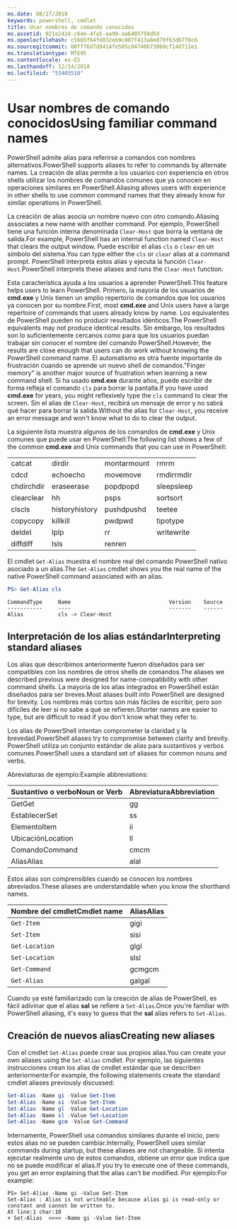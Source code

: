 ```yaml
---
ms.date: 08/27/2018
keywords: powershell, cmdlet
title: Usar nombres de comando conocidos
ms.assetid: 021e2424-c64e-4fa5-aa98-aa6405758d5d
ms.openlocfilehash: c5665f64fd832eb9c807f413a8e879f63db7f8c6
ms.sourcegitcommit: 00ff76d7d9414fe585c04740b739b9cf14d711e1
ms.translationtype: MTE95
ms.contentlocale: es-ES
ms.lasthandoff: 12/14/2018
ms.locfileid: "53403510"
---
```

# <a name="using-familiar-command-names"></a><span data-ttu-id="27cb5-103">Usar nombres de comando conocidos</span><span class="sxs-lookup"><span data-stu-id="27cb5-103">Using familiar command names</span></span>

<span data-ttu-id="27cb5-104">PowerShell admite alias para referirse a comandos con nombres alternativos.</span><span class="sxs-lookup"><span data-stu-id="27cb5-104">PowerShell supports aliases to refer to commands by alternate names.</span></span> <span data-ttu-id="27cb5-105">La creación de alias permite a los usuarios con experiencia en otros shells utilizar los nombres de comandos comunes que ya conocen en operaciones similares en PowerShell.</span><span class="sxs-lookup"><span data-stu-id="27cb5-105">Aliasing allows users with experience in other shells to use common command names that they already know for similar operations in PowerShell.</span></span>

<span data-ttu-id="27cb5-106">La creación de alias asocia un nombre nuevo con otro comando.</span><span class="sxs-lookup"><span data-stu-id="27cb5-106">Aliasing associates a new name with another command.</span></span> <span data-ttu-id="27cb5-107">Por ejemplo, PowerShell tiene una función interna denominada `Clear-Host` que borra la ventana de salida.</span><span class="sxs-lookup"><span data-stu-id="27cb5-107">For example, PowerShell has an internal function named `Clear-Host` that clears the output window.</span></span> <span data-ttu-id="27cb5-108">Puede escribir el alias `cls` o `clear` en un símbolo del sistema.</span><span class="sxs-lookup"><span data-stu-id="27cb5-108">You can type either the `cls` or `clear` alias at a command prompt.</span></span> <span data-ttu-id="27cb5-109">PowerShell interpreta estos alias y ejecuta la función `Clear-Host`.</span><span class="sxs-lookup"><span data-stu-id="27cb5-109">PowerShell interprets these aliases and runs the `Clear-Host` function.</span></span>

<span data-ttu-id="27cb5-110">Esta característica ayuda a los usuarios a aprender PowerShell.</span><span class="sxs-lookup"><span data-stu-id="27cb5-110">This feature helps users to learn PowerShell.</span></span> <span data-ttu-id="27cb5-111">Primero, la mayoría de los usuarios de **cmd.exe** y Unix tienen un amplio repertorio de comandos que los usuarios ya conocen por su nombre.</span><span class="sxs-lookup"><span data-stu-id="27cb5-111">First, most **cmd.exe** and Unix users have a large repertoire of commands that users already know by name.</span></span> <span data-ttu-id="27cb5-112">Los equivalentes de PowerShell pueden no producir resultados idénticos.</span><span class="sxs-lookup"><span data-stu-id="27cb5-112">The PowerShell equivalents may not produce identical results.</span></span> <span data-ttu-id="27cb5-113">Sin embargo, los resultados son lo suficientemente cercanos como para que los usuarios puedan trabajar sin conocer el nombre del comando PowerShell.</span><span class="sxs-lookup"><span data-stu-id="27cb5-113">However, the results are close enough that users can do work without knowing the PowerShell command name.</span></span> <span data-ttu-id="27cb5-114">El automatismo es otra fuente importante de frustración cuando se aprende un nuevo shell de comandos.</span><span class="sxs-lookup"><span data-stu-id="27cb5-114">"Finger memory" is another major source of frustration when learning a new command shell.</span></span> <span data-ttu-id="27cb5-115">Si ha usado **cmd.exe** durante años, puede escribir de forma refleja el comando `cls` para borrar la pantalla.</span><span class="sxs-lookup"><span data-stu-id="27cb5-115">If you have used **cmd.exe** for years, you might reflexively type the `cls` command to clear the screen.</span></span> <span data-ttu-id="27cb5-116">Sin el alias de `Clear-Host`, recibirá un mensaje de error y no sabrá qué hacer para borrar la salida.</span><span class="sxs-lookup"><span data-stu-id="27cb5-116">Without the alias for `Clear-Host`, you receive an error message and won't know what to do to clear the output.</span></span>

<span data-ttu-id="27cb5-117">La siguiente lista muestra algunos de los comandos de **cmd.exe** y Unix comunes que puede usar en PowerShell:</span><span class="sxs-lookup"><span data-stu-id="27cb5-117">The following list shows a few of the common **cmd.exe** and Unix commands that you can use in PowerShell:</span></span>

|||||
|-|-|-|-|
|<span data-ttu-id="27cb5-118">cat</span><span class="sxs-lookup"><span data-stu-id="27cb5-118">cat</span></span>|<span data-ttu-id="27cb5-119">dir</span><span class="sxs-lookup"><span data-stu-id="27cb5-119">dir</span></span>|<span data-ttu-id="27cb5-120">montar</span><span class="sxs-lookup"><span data-stu-id="27cb5-120">mount</span></span>|<span data-ttu-id="27cb5-121">rm</span><span class="sxs-lookup"><span data-stu-id="27cb5-121">rm</span></span>|
|<span data-ttu-id="27cb5-122">cd</span><span class="sxs-lookup"><span data-stu-id="27cb5-122">cd</span></span>|<span data-ttu-id="27cb5-123">echo</span><span class="sxs-lookup"><span data-stu-id="27cb5-123">echo</span></span>|<span data-ttu-id="27cb5-124">move</span><span class="sxs-lookup"><span data-stu-id="27cb5-124">move</span></span>|<span data-ttu-id="27cb5-125">rmdir</span><span class="sxs-lookup"><span data-stu-id="27cb5-125">rmdir</span></span>|
|<span data-ttu-id="27cb5-126">chdir</span><span class="sxs-lookup"><span data-stu-id="27cb5-126">chdir</span></span>|<span data-ttu-id="27cb5-127">erase</span><span class="sxs-lookup"><span data-stu-id="27cb5-127">erase</span></span>|<span data-ttu-id="27cb5-128">popd</span><span class="sxs-lookup"><span data-stu-id="27cb5-128">popd</span></span>|<span data-ttu-id="27cb5-129">sleep</span><span class="sxs-lookup"><span data-stu-id="27cb5-129">sleep</span></span>|
|<span data-ttu-id="27cb5-130">clear</span><span class="sxs-lookup"><span data-stu-id="27cb5-130">clear</span></span>|<span data-ttu-id="27cb5-131">h</span><span class="sxs-lookup"><span data-stu-id="27cb5-131">h</span></span>|<span data-ttu-id="27cb5-132">ps</span><span class="sxs-lookup"><span data-stu-id="27cb5-132">ps</span></span>|<span data-ttu-id="27cb5-133">sort</span><span class="sxs-lookup"><span data-stu-id="27cb5-133">sort</span></span>|
|<span data-ttu-id="27cb5-134">cls</span><span class="sxs-lookup"><span data-stu-id="27cb5-134">cls</span></span>|<span data-ttu-id="27cb5-135">history</span><span class="sxs-lookup"><span data-stu-id="27cb5-135">history</span></span>|<span data-ttu-id="27cb5-136">pushd</span><span class="sxs-lookup"><span data-stu-id="27cb5-136">pushd</span></span>|<span data-ttu-id="27cb5-137">tee</span><span class="sxs-lookup"><span data-stu-id="27cb5-137">tee</span></span>|
|<span data-ttu-id="27cb5-138">copy</span><span class="sxs-lookup"><span data-stu-id="27cb5-138">copy</span></span>|<span data-ttu-id="27cb5-139">kill</span><span class="sxs-lookup"><span data-stu-id="27cb5-139">kill</span></span>|<span data-ttu-id="27cb5-140">pwd</span><span class="sxs-lookup"><span data-stu-id="27cb5-140">pwd</span></span>|<span data-ttu-id="27cb5-141">tipo</span><span class="sxs-lookup"><span data-stu-id="27cb5-141">type</span></span>|
|<span data-ttu-id="27cb5-142">del</span><span class="sxs-lookup"><span data-stu-id="27cb5-142">del</span></span>|<span data-ttu-id="27cb5-143">lp</span><span class="sxs-lookup"><span data-stu-id="27cb5-143">lp</span></span>|<span data-ttu-id="27cb5-144">r</span><span class="sxs-lookup"><span data-stu-id="27cb5-144">r</span></span>|<span data-ttu-id="27cb5-145">write</span><span class="sxs-lookup"><span data-stu-id="27cb5-145">write</span></span>|
|<span data-ttu-id="27cb5-146">diff</span><span class="sxs-lookup"><span data-stu-id="27cb5-146">diff</span></span>|<span data-ttu-id="27cb5-147">ls</span><span class="sxs-lookup"><span data-stu-id="27cb5-147">ls</span></span>|<span data-ttu-id="27cb5-148">ren</span><span class="sxs-lookup"><span data-stu-id="27cb5-148">ren</span></span>||

<span data-ttu-id="27cb5-149">El cmdlet `Get-Alias` muestra el nombre real del comando PowerShell nativo asociado a un alias.</span><span class="sxs-lookup"><span data-stu-id="27cb5-149">The `Get-Alias` cmdlet shows you the real name of the native PowerShell command associated with an alias.</span></span>

```powershell
PS> Get-Alias cls
```

```Output
CommandType     Name                               Version    Source
-----------     ----                               -------    ------
Alias           cls -> Clear-Host
```

## <a name="interpreting-standard-aliases"></a><span data-ttu-id="27cb5-150">Interpretación de los alias estándar</span><span class="sxs-lookup"><span data-stu-id="27cb5-150">Interpreting standard aliases</span></span>

<span data-ttu-id="27cb5-151">Los alias que describimos anteriormente fueron diseñados para ser compatibles con los nombres de otros shells de comandos.</span><span class="sxs-lookup"><span data-stu-id="27cb5-151">The aliases we described previous were designed for name-compatibility with other command shells.</span></span>
<span data-ttu-id="27cb5-152">La mayoría de los alias integrados en PowerShell están diseñados para ser breves.</span><span class="sxs-lookup"><span data-stu-id="27cb5-152">Most aliases built into PowerShell are designed for brevity.</span></span> <span data-ttu-id="27cb5-153">Los nombres más cortos son más fáciles de escribir, pero son difíciles de leer si no sabe a qué se refieren.</span><span class="sxs-lookup"><span data-stu-id="27cb5-153">Shorter names are easier to type, but are difficult to read if you don't know what they refer to.</span></span>

<span data-ttu-id="27cb5-154">Los alias de PowerShell intentan comprometer la claridad y la brevedad.</span><span class="sxs-lookup"><span data-stu-id="27cb5-154">PowerShell aliases try to compromise between clarity and brevity.</span></span> <span data-ttu-id="27cb5-155">PowerShell utiliza un conjunto estándar de alias para sustantivos y verbos comunes.</span><span class="sxs-lookup"><span data-stu-id="27cb5-155">PowerShell uses a standard set of aliases for common nouns and verbs.</span></span>

<span data-ttu-id="27cb5-156">Abreviaturas de ejemplo:</span><span class="sxs-lookup"><span data-stu-id="27cb5-156">Example abbreviations:</span></span>

| <span data-ttu-id="27cb5-157">Sustantivo o verbo</span><span class="sxs-lookup"><span data-stu-id="27cb5-157">Noun or Verb</span></span> | <span data-ttu-id="27cb5-158">Abreviatura</span><span class="sxs-lookup"><span data-stu-id="27cb5-158">Abbreviation</span></span> |
|--------------|--------------|
| <span data-ttu-id="27cb5-159">Get</span><span class="sxs-lookup"><span data-stu-id="27cb5-159">Get</span></span>          | <span data-ttu-id="27cb5-160">g</span><span class="sxs-lookup"><span data-stu-id="27cb5-160">g</span></span>            |
| <span data-ttu-id="27cb5-161">Establecer</span><span class="sxs-lookup"><span data-stu-id="27cb5-161">Set</span></span>          | <span data-ttu-id="27cb5-162">s</span><span class="sxs-lookup"><span data-stu-id="27cb5-162">s</span></span>            |
| <span data-ttu-id="27cb5-163">Elemento</span><span class="sxs-lookup"><span data-stu-id="27cb5-163">Item</span></span>         | <span data-ttu-id="27cb5-164">i</span><span class="sxs-lookup"><span data-stu-id="27cb5-164">i</span></span>            |
| <span data-ttu-id="27cb5-165">Ubicación</span><span class="sxs-lookup"><span data-stu-id="27cb5-165">Location</span></span>     | <span data-ttu-id="27cb5-166">l</span><span class="sxs-lookup"><span data-stu-id="27cb5-166">l</span></span>            |
| <span data-ttu-id="27cb5-167">Comando</span><span class="sxs-lookup"><span data-stu-id="27cb5-167">Command</span></span>      | <span data-ttu-id="27cb5-168">cm</span><span class="sxs-lookup"><span data-stu-id="27cb5-168">cm</span></span>           |
| <span data-ttu-id="27cb5-169">Alias</span><span class="sxs-lookup"><span data-stu-id="27cb5-169">Alias</span></span>        | <span data-ttu-id="27cb5-170">al</span><span class="sxs-lookup"><span data-stu-id="27cb5-170">al</span></span>           |

<span data-ttu-id="27cb5-171">Estos alias son comprensibles cuando se conocen los nombres abreviados.</span><span class="sxs-lookup"><span data-stu-id="27cb5-171">These aliases are understandable when you know the shorthand names.</span></span>

| <span data-ttu-id="27cb5-172">Nombre del cmdlet</span><span class="sxs-lookup"><span data-stu-id="27cb5-172">Cmdlet name</span></span>    | <span data-ttu-id="27cb5-173">Alias</span><span class="sxs-lookup"><span data-stu-id="27cb5-173">Alias</span></span> |
|----------------|-------|
| `Get-Item `    | <span data-ttu-id="27cb5-174">gi</span><span class="sxs-lookup"><span data-stu-id="27cb5-174">gi</span></span>    |
| `Set-Item`     | <span data-ttu-id="27cb5-175">si</span><span class="sxs-lookup"><span data-stu-id="27cb5-175">si</span></span>    |
| `Get-Location` | <span data-ttu-id="27cb5-176">gl</span><span class="sxs-lookup"><span data-stu-id="27cb5-176">gl</span></span>    |
| `Set-Location` | <span data-ttu-id="27cb5-177">sl</span><span class="sxs-lookup"><span data-stu-id="27cb5-177">sl</span></span>    |
| `Get-Command`  | <span data-ttu-id="27cb5-178">gcm</span><span class="sxs-lookup"><span data-stu-id="27cb5-178">gcm</span></span>   |
| `Get-Alias`    | <span data-ttu-id="27cb5-179">gal</span><span class="sxs-lookup"><span data-stu-id="27cb5-179">gal</span></span>   |

<span data-ttu-id="27cb5-180">Cuando ya esté familiarizado con la creación de alias de PowerShell, es fácil adivinar que el alias **sal** se refiere a `Set-Alias`.</span><span class="sxs-lookup"><span data-stu-id="27cb5-180">Once you're familiar with PowerShell aliasing, it's easy to guess that the **sal** alias refers to `Set-Alias`.</span></span>

## <a name="creating-new-aliases"></a><span data-ttu-id="27cb5-181">Creación de nuevos alias</span><span class="sxs-lookup"><span data-stu-id="27cb5-181">Creating new aliases</span></span>

<span data-ttu-id="27cb5-182">Con el cmdlet `Set-Alias` puede crear sus propios alias.</span><span class="sxs-lookup"><span data-stu-id="27cb5-182">You can create your own aliases using the `Set-Alias` cmdlet.</span></span> <span data-ttu-id="27cb5-183">Por ejemplo, las siguientes instrucciones crean los alias de cmdlet estándar que se describen anteriormente:</span><span class="sxs-lookup"><span data-stu-id="27cb5-183">For example, the following statements create the standard cmdlet aliases previously discussed:</span></span>

```powershell
Set-Alias -Name gi -Value Get-Item
Set-Alias -Name si -Value Set-Item
Set-Alias -Name gl -Value Get-Location
Set-Alias -Name sl -Value Set-Location
Set-Alias -Name gcm -Value Get-Command
```

<span data-ttu-id="27cb5-184">Internamente, PowerShell usa comandos similares durante el inicio, pero estos alias no se pueden cambiar.</span><span class="sxs-lookup"><span data-stu-id="27cb5-184">Internally, PowerShell uses similar commands during startup, but these aliases are not changeable.</span></span>
<span data-ttu-id="27cb5-185">Si intenta ejecutar realmente uno de estos comandos, obtiene un error que indica que no se puede modificar el alias.</span><span class="sxs-lookup"><span data-stu-id="27cb5-185">If you try to execute one of these commands, you get an error explaining that the alias can't be modified.</span></span> <span data-ttu-id="27cb5-186">Por ejemplo:</span><span class="sxs-lookup"><span data-stu-id="27cb5-186">For example:</span></span>

```
PS> Set-Alias -Name gi -Value Get-Item
Set-Alias : Alias is not writeable because alias gi is read-only or constant and cannot be written to.
At line:1 char:10
+ Set-Alias  <<<< -Name gi -Value Get-Item
```